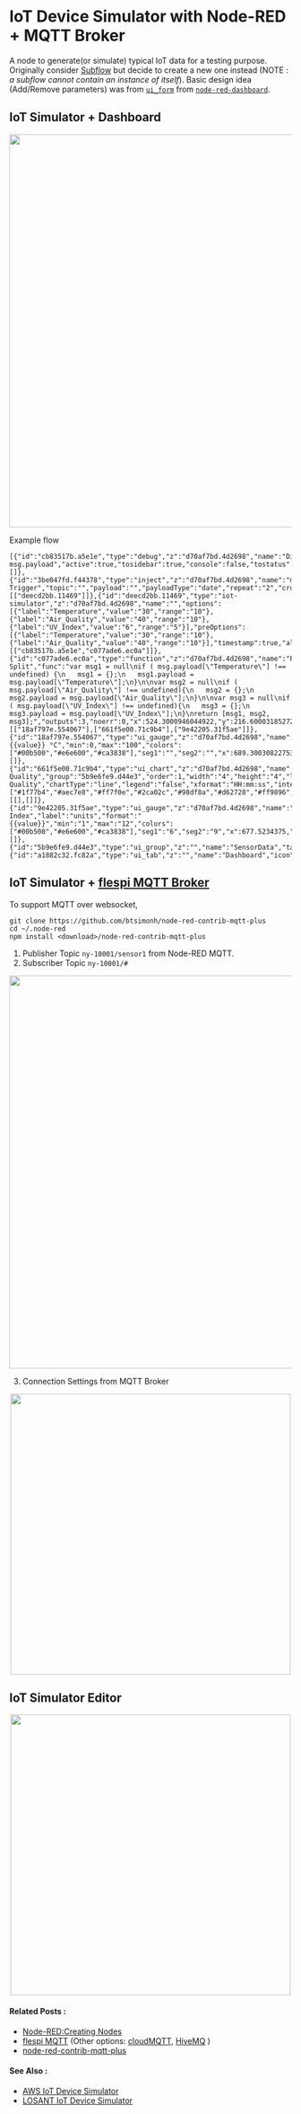 # IoT Device Simulator with Node-RED + MQTT Broker

A node to generate(or simulate) typical IoT data for a testing purpose. Originally consider [Subflow](https://nodered.org/docs/user-guide/editor/workspace/subflows) but decide to create a new one instead (NOTE : _a subflow cannot contain an instance of itself_). Basic design idea (Add/Remove parameters) was from [`ui_form`](https://github.com/node-red/node-red-dashboard/blob/master/nodes/ui_form.html) from [`node-red-dashboard`](https://github.com/node-red/node-red-dashboard). 

## IoT Simulator + Dashboard

<p align="center">
<img src="https://github.com/phyunsj/iot-device-simulator-with-node-red/blob/master/images/iot-simulator-action-text.gif" width="700px"/>
</p>

Example flow 
```
[{"id":"cb83517b.a5e1e","type":"debug","z":"d70af7bd.4d2698","name":"Display msg.payload","active":true,"tosidebar":true,"console":false,"tostatus":false,"complete":"payload","x":640.3001174926758,"y":112.3333854675293,"wires":[]},{"id":"3be047fd.f44378","type":"inject","z":"d70af7bd.4d2698","name":"msg.payload Trigger","topic":"","payload":"","payloadType":"date","repeat":"2","crontab":"","once":false,"onceDelay":0.1,"x":142.3000030517578,"y":163.53335762023926,"wires":[["deecd2bb.11469"]]},{"id":"deecd2bb.11469","type":"iot-simulator","z":"d70af7bd.4d2698","name":"","options":[{"label":"Temperature","value":"30","range":"10"},{"label":"Air_Quality","value":"40","range":"10"},{"label":"UV_Index","value":"6","range":"5"}],"preOptions":[{"label":"Temperature","value":"30","range":"10"},{"label":"Air_Quality","value":"40","range":"10"}],"timestamp":true,"allinone":false,"optionEdited":true,"x":361.30010986328125,"y":165.40005779266357,"wires":[["cb83517b.a5e1e","c077ade6.ec0a"]]},{"id":"c077ade6.ec0a","type":"function","z":"d70af7bd.4d2698","name":"Payload Split","func":"var msg1 = null\nif ( msg.payload[\"Temperature\"] !== undefined) {\n   msg1 = {};\n   msg1.payload = msg.payload[\"Temperature\"];\n}\n\nvar msg2 = null\nif ( msg.payload[\"Air_Quality\"] !== undefined){\n   msg2 = {};\n   msg2.payload = msg.payload[\"Air_Quality\"];\n}\n\nvar msg3 = null\nif ( msg.payload[\"UV_Index\"] !== undefined){\n   msg3 = {};\n   msg3.payload = msg.payload[\"UV_Index\"];\n}\nreturn [msg1, msg2, msg3];","outputs":3,"noerr":0,"x":524.3000946044922,"y":216.60003185272217,"wires":[["18af797e.554067"],["661f5e00.71c9b4"],["9e42205.31f5ae"]]},{"id":"18af797e.554067","type":"ui_gauge","z":"d70af7bd.4d2698","name":"Temperature","group":"5b9e6fe9.d44e3","order":0,"width":"4","height":"4","gtype":"gage","title":"Temperature","label":"°C","format":"{{value}} °C","min":0,"max":"100","colors":["#00b500","#e6e600","#ca3838"],"seg1":"","seg2":"","x":689.3003082275391,"y":169.40005111694336,"wires":[]},{"id":"661f5e00.71c9b4","type":"ui_chart","z":"d70af7bd.4d2698","name":"Air Quality","group":"5b9e6fe9.d44e3","order":1,"width":"4","height":"4","label":"Air Quality","chartType":"line","legend":"false","xformat":"HH:mm:ss","interpolate":"linear","nodata":"","dot":true,"ymin":"","ymax":"","removeOlder":1,"removeOlderPoints":"","removeOlderUnit":"3600","cutout":0,"useOneColor":false,"colors":["#1f77b4","#aec7e8","#ff7f0e","#2ca02c","#98df8a","#d62728","#ff9896","#9467bd","#c5b0d5"],"useOldStyle":false,"x":686.3002815246582,"y":226.40008354187012,"wires":[[],[]]},{"id":"9e42205.31f5ae","type":"ui_gauge","z":"d70af7bd.4d2698","name":"","group":"5b9e6fe9.d44e3","order":2,"width":"4","height":"4","gtype":"gage","title":"UV Index","label":"units","format":"{{value}}","min":"1","max":"12","colors":["#00b500","#e6e600","#ca3838"],"seg1":"6","seg2":"9","x":677.5234375,"y":290.9609375,"wires":[]},{"id":"5b9e6fe9.d44e3","type":"ui_group","z":"","name":"SensorData","tab":"a1882c32.fc82a","order":2,"disp":true,"width":"12","collapse":false},{"id":"a1882c32.fc82a","type":"ui_tab","z":"","name":"Dashboard","icon":"dashboard","order":1}]
```

## IoT Simulator + [flespi MQTT Broker](https://flespi.com/mqtt-broker)

To support MQTT over websocket,

```
git clone https://github.com/btsimonh/node-red-contrib-mqtt-plus
cd ~/.node-red
npm install <download>/node-red-contrib-mqtt-plus
```

1. Publisher Topic `ny-10001/sensor1` from Node-RED MQTT.
2. Subscriber Topic `ny-10001/#`

<p align="center">
<img src="https://github.com/phyunsj/iot-device-simulator-with-node-red/blob/master/images/iot-simulator-mqtt.gif" width="700px"/>
</p>

3. Connection Settings from MQTT Broker

<p align="center">
<img src="https://github.com/phyunsj/iot-device-simulator-with-node-red/blob/master/images/mqtt_broker_settings.png" width="500px"/>
</p>

## IoT Simulator Editor

<p align="center">
<img src="https://github.com/phyunsj/iot-device-simulator-with-node-red/blob/master/images/iot-simulator-editor.png" width="500px"/>
</p>

#### Related Posts :

- [Node-RED:Creating Nodes](https://nodered.org/docs/creating-nodes/)
- [flespi MQTT](https://flespi.com/mqtt-broker) (Other options: [cloudMQTT](https://www.cloudmqtt.com/), [HiveMQ](https://www.hivemq.com/) )
- [node-red-contrib-mqtt-plus](https://github.com/btsimonh/node-red-contrib-mqtt-plus)

#### See Also :

- [AWS IoT Device Simulator](https://aws.amazon.com/answers/iot/iot-device-simulator/)
- [LOSANT IoT Device Simulator](https://docs.losant.com/devices/simulator/)
